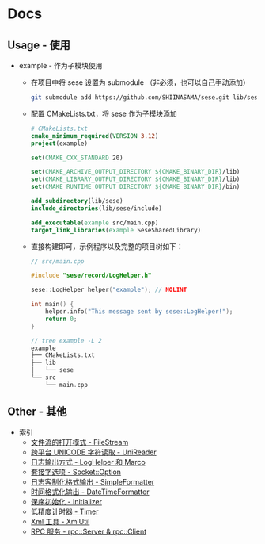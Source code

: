 # Docs

## Usage - 使用

- example - 作为子模块使用

  - 在项目中将 sese 设置为 submodule （非必须，也可以自己手动添加）

    ```bash
    git submodule add https://github.com/SHIINASAMA/sese.git lib/sese
    ```

  - 配置 CMakeLists.txt，将 sese 作为子模块添加

    ```cmake
    # CMakeLists.txt
    cmake_minimum_required(VERSION 3.12)
    project(example)

    set(CMAKE_CXX_STANDARD 20)

    set(CMAKE_ARCHIVE_OUTPUT_DIRECTORY ${CMAKE_BINARY_DIR}/lib)
    set(CMAKE_LIBRARY_OUTPUT_DIRECTORY ${CMAKE_BINARY_DIR}/lib)
    set(CMAKE_RUNTIME_OUTPUT_DIRECTORY ${CMAKE_BINARY_DIR}/bin)

    add_subdirectory(lib/sese)
    include_directories(lib/sese/include)

    add_executable(example src/main.cpp)
    target_link_libraries(example SeseSharedLibrary)
    ```

  - 直接构建即可，示例程序以及完整的项目树如下：

    ```cpp
    // src/main.cpp

    #include "sese/record/LogHelper.h"

    sese::LogHelper helper("example"); // NOLINT

    int main() {
        helper.info("This message sent by sese::LogHelper!");
        return 0;
    }

    // tree example -L 2
    example
    ├── CMakeLists.txt
    ├── lib
    │   └── sese
    └── src
        └── main.cpp
    ```


## Other - 其他

- 索引
  - [文件流的打开模式 - FileStream](FileStream.md)
  - [跨平台 UNICODE 字符读取 - UniReader](UniReader.md)
  - [日志输出方式 - LogHelper 和 Marco](Logger.md)
  - [套接字选项 - Socket::Option](Socket.md)
  - [日志客制化格式输出 - SimpleFormatter](SimpleFormatter.md)
  - [时间格式化输出 - DateTimeFormatter](DateTimeFormatter.md)
  - [保序初始化 - Initializer](Initializer.md)
  - [低精度计时器 - Timer](Timer.md)
  - [Xml 工具 - XmlUtil](XmlUtil.md)
  - [RPC 服务 - rpc::Server & rpc::Client](RPC.md)
